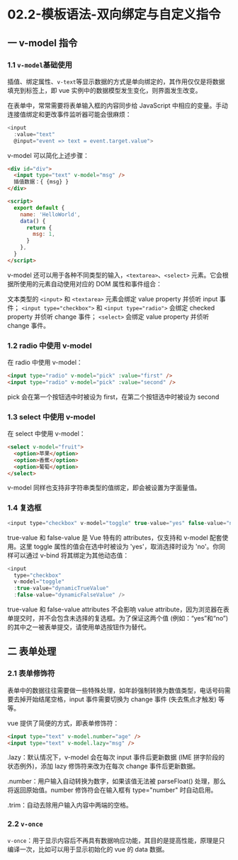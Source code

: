 # 02.2-模板语法-双向绑定与自定义指令

## 一 v-model 指令

### 1.1 `v-model`基础使用

插值、绑定属性、`v-text`等显示数据的方式是单向绑定的，其作用仅仅是将数据填充到标签上，即 vue 实例中的数据模型发生变化，则界面发生改变。

在表单中，常常需要将表单输入框的内容同步给 JavaScript 中相应的变量。手动连接值绑定和更改事件监听器可能会很麻烦：

```js
<input
  :value="text"
  @input="event => text = event.target.value">
```

v-model 可以简化上述步骤：

```html
<div id="div">
  <input type="text" v-model="msg" />
  插值数据：{ {msg} }
</div>

<script>
  export default {
    name: 'HelloWorld',
    data() {
      return {
        msg: 1,
      }
    },
  }
</script>
```

v-model 还可以用于各种不同类型的输入，`<textarea>`、`<select>` 元素。它会根据所使用的元素自动使用对应的 DOM 属性和事件组合：

文本类型的 `<input>` 和 `<textarea>` 元素会绑定 value property 并侦听 input 事件；
`<input type="checkbox">` 和 `<input type="radio">` 会绑定 checked property 并侦听 change 事件；
`<select>` 会绑定 value property 并侦听 change 事件。

### 1.2 radio 中使用 v-model

在 radio 中使用 v-model：

```html
<input type="radio" v-model="pick" :value="first" />
<input type="radio" v-model="pick" :value="second" />
```

pick 会在第一个按钮选中时被设为 first，在第二个按钮选中时被设为 second

### 1.3 select 中使用 v-model

在 select 中使用 v-model：

```html
<select v-model="fruit">
  <option>苹果</option>
  <option>香蕉</option>
  <option>葡萄</option>
</select>
```

v-model 同样也支持非字符串类型的值绑定，即会被设置为字面量值。

### 1.4 复选框

```js
<input type="checkbox" v-model="toggle" true-value="yes" false-value="no" />
```

true-value 和 false-value 是 Vue 特有的 attributes，仅支持和 v-model 配套使用。这里 toggle 属性的值会在选中时被设为 'yes'，取消选择时设为 'no'。你同样可以通过 v-bind 将其绑定为其他动态值：

```js
<input
  type="checkbox"
  v-model="toggle"
  :true-value="dynamicTrueValue"
  :false-value="dynamicFalseValue" />
```

true-value 和 false-value attributes 不会影响 value attribute，因为浏览器在表单提交时，并不会包含未选择的复选框。为了保证这两个值 (例如：“yes”和“no”) 的其中之一被表单提交，请使用单选按钮作为替代。

## 二 表单处理

### 2.1 表单修饰符

表单中的数据往往需要做一些特殊处理，如年龄强制转换为数值类型，电话号码需要去掉开始结尾空格，input 事件需要切换为 change 事件 (失去焦点才触发) 等等。

vue 提供了简便的方式，即表单修饰符：

```html
<input type="text" v-model.number="age" />
<input type="text" v-model.lazy="msg" />
```

.lazy：默认情况下，v-model 会在每次 input 事件后更新数据 (IME 拼字阶段的状态例外)，添加 lazy 修饰符来改为在每次 change 事件后更新数据。

.number：用户输入自动转换为数字，如果该值无法被 parseFloat() 处理，那么将返回原始值。number 修饰符会在输入框有 type="number" 时自动启用。

.trim：自动去除用户输入内容中两端的空格。

### 2.2 `v-once`

`v-once`：用于显示内容后不再具有数据响应功能，其目的是提高性能，原理是只编译一次，比如可以用于显示初始化的 vue 的 data 数据。

